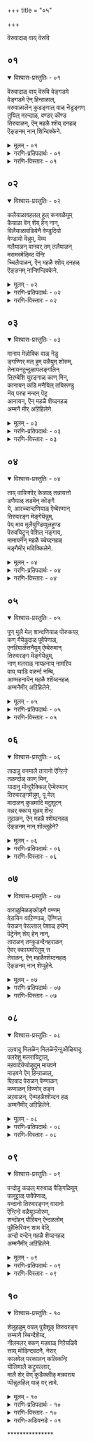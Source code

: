 +++
title = "०५"

+++

वॆरुवादाळ् वाय् वॆरुवि

## ०१

<details open><summary>विश्वास-प्रस्तुतिः - ०१</summary>

वॆरुवादाळ् वाय् वॆरुवि वेङ्गडमे  
वेङ्गडमे ऎन् हिन्ऱाळाल्,  
मरुवाळालॆन् कुडङ्गाल् वाळ् नॆडुङ्गण्  
तुयिल् मऱन्दाळ्, वण्डर् कॊण्ड  
तिरुवाळन्, ऎन् महळै श्शॆय् दनहळ्  
ऎङ्ङनम् नान् शिन्दिक्केने.
</details>

<details><summary>मूलम् - ०१</summary>

वॆरुवादाळ् वाय् वॆरुवि वेङ्गडमे  
वेङ्गडमे ऎन् हिन्ऱाळाल्,  
मरुवाळालॆन् कुडङ्गाल् वाळ् नॆडुङ्गण्  
तुयिल् मऱन्दाळ्, वण्डर् कॊण्ड  
तिरुवाळन्, ऎन् महळै श्शॆय् दनहळ्  
ऎङ्ङनम् नान् शिन्दिक्केने.
</details>

<details><summary>गरणि-प्रतिपदार्थः - ०१</summary>

वॆरुवादाळ् = यावुदक्कू अञ्जिकॆ इल्लदवळु, वाय् वॆरुवि = बायि बॆदरि, वेङ्गडमे, वेङ्गडमे = वेङ्कटा, वेङ्कटा, ऎन् हिन्ऱाळ् आल् = ऎन्नुत्तिरुवळल्ला, अय्यो, ऎन् कुडङ्गाल् = नन्नमडिलन्नु, मरुवाळ् = आश्रयिसुवुदिल्ल, वाळ् = खड्गदन्तॆ, नॆडु कण् = उद्दनाद \(माटवाद\) कण्णुगळुळ्ळवळु, तुयिल् = निद्दॆयन्नु, मऱन्दाळ् = मरॆतळु, वण्डु = दुम्बिगळु, आर् = तुम्बिरुव, \(हागिरुव\) कॊण्डल् = मुगिलिनन्तॆयू, उरु आळन् = रूपवुळ्ळवनू, वानवर् तम् = नित्यसूरिगळ, उयिर् आळन् = प्राणस्वरूपनू \(प्राणगळिगॆ ऒडॆयनू\), \(प्राणगळ निर्वाहकनू\), ऒलि, तिरै, नीर् = भोर्गरॆयुव अलॆगळुळ्ळ नीरिन, पावम् = कडलु, कॊण्ड = पडॆद, तिरु आळन् = लक्ष्मीदेविय ऒडॆयनू, ऎन् = कॆलसगळन्नु \(कार्यगळन्नु\), नान् = नानु, ऎङ्ङनम् = याव रीति, शिन्दिक्केने = चिन्तिसबल्लॆ? \(चिन्तिसलु साध्यवे?\)
</details>

<details><summary>गरणि-विस्तारः - ०१</summary>

यावुदक्कू अञ्जिकॆ इल्लदवळागि बायि बॆदरि ’वॆङ्कटा, वॆङ्कटा’ ऎन्नुत्तिरुवळल्ला, अय्यो\! अवळु नन्न मडिलन्नु आश्रयिसुवुदिल्ल. कत्तियन्तॆ उद्दनाद \(माटवाद\) कण्णुगळुळ्ळवळु निद्दॆयन्नु मरॆतळु. दुम्बिगळ गुम्पिनन्तॆयू कार्मुगिलिनन्तॆयू रूपवुळ्ळवनू, नित्यसूरिगळ प्राणगळ निर्वाहकनू, भोर्गरॆयुव अलॆगळ कडलल्लि हुट्टिद लक्ष्मीदेविगॆ ऒडॆयनू नन्न मगळ विषयदल्लि माडिद कार्यगळन्नु नानु ऎष्टॆन्दु चिन्तिसलि? 

’भीरु’ \(अञ्जुव\) स्वभाव स्त्रीगॆ सहजवादद्दु. मानमर्यादॆगळ कट्टुपाडिनल्लिये अवळ जीवन. कट्टुपाडन्नु मीरि अवळु एनन्नू माडलु बयसुवुदिल्ल. हागॆ माडुवुदू इल्ल. तायिय मडिलल्ले अवळु बॆळॆयुवुदु. इदु सामान्य. तायिय आश्रयक्किन्तलू हितवादद्दु अवळिगॆ मत्तॊन्दिल्ल. तायिय आसरॆयल्लि अवळु चिन्तॆव्यथॆगळिल्लदॆ सुखवागि जीविसुवळु, निद्रिसुवळु. ऒन्दु वयस्सु बरुववरॆगॆ स्त्रीय नडतॆ हीगिरुत्तदॆ. ई ऎल्लॆयन्नु मीरिनडॆयुवुदु कण्डुबन्दरॆ, अवळ मनस्सु प्रबलवाद आकर्षणॆगॆ ऒळपट्टिदॆ ऎन्नबेकु. 

पाशुरदल्लि ’तायि’ तन्न मगळ विषयदल्लि, अवळ विचित्रवर्तनॆयन्नु कुरितु मरुगुत्ताळॆ- “नन्न मगळिगॆ नानागलि नन्न आश्रयवागलि बेडवागिदॆयल्ल. अवळ माटवाद कण्णुगळु निद्दॆयन्नु मरॆतु सॊरगिवॆयल्ल. ऎन्दिगू गट्टियागि जनरल्लि मातनाडदवळु ईग यार अञ्जिकॆयू, परिवॆयू इल्लदन्तॆ ’वॆङ्कटा, वॆङ्कटा’ ऎन्दु कूगि करॆयुत्तिद्दाळल्ल. ई अवळ हम्बलदिन्द अवळु भगवन्तनल्लि अनुरक्तळागिद्दाळो? इन्थ हॆण्णिगॆ सिक्कुववने आ स्वामि\! अवनो दुम्बिगळ राशियन्तॆ, दिव्यवाद कार्मुगिलिनन्तॆ, देहकान्तियुळ्ळवनु. देवतॆगळॆल्लर ऒडॆयनु. अमरर निर्वाहकनु. मेलागि, अवनु लक्ष्मीनाथनु. इन्थ महामहिमनु सामान्यळाद नन्न मगळन्नु हेगॆ आकर्षिसिद्दानो काणॆ. अवन आकर्षणॆय विधगळन्नु कुरितु नानु हेगॆ चिन्तिसलि? ननगॆ तिळियुवुदादरू हेगॆ? अवळ कूगॆल्लवू ’वॆङ्कटा वॆङ्कटा’ ऎन्तले अवन आकर्षणॆ अदॆष्टु गाढवाद्दागिरबेकु\! 

भक्तिभावदल्लि मुळुगि तेलुव चेतनन स्वभाववे हीगॆ. सामान्यरिगॆ अवनॊब्ब हुच्चने\! नडॆ, नुडि, रीति, नीतिगळॆल्लवू भिन्न. भगवन्तन साक्षात्कारवादागले अवनिगॆ नॆम्मदि, आनन्द, सुख, शान्ति.
</details>

## ०२

<details open><summary>विश्वास-प्रस्तुतिः - ०२</summary>

कलैयाळावहलल् हुल् कनवळैयुम्  
कैयाळा वॆन् शॆय् हेन् नान्,  
विलैयाळावडियेनै वेण्डुदियो  
वेण्डायो वॆन्नुम्, मॆय्य  
मलैयाळन् वानवर् तम् तलैयाळन्  
मरामरमेऴिय्द वॆन्ऱि  
च्चिलैयाळन्, ऎन् महळै श्शॆय् दनहळ्  
ऎङ्ङनम् नान्शिन्दिक्केने.
</details>

<details><summary>मूलम् - ०२</summary>

कलैयाळावहलल् हुल् कनवळैयुम्  
कैयाळा वॆन् शॆय् हेन् नान्,  
विलैयाळावडियेनै वेण्डुदियो  
वेण्डायो वॆन्नुम्, मॆय्य  
मलैयाळन् वानवर् तम् तलैयाळन्  
मरामरमेऴिय्द वॆन्ऱि  
च्चिलैयाळन्, ऎन् महळै श्शॆय् दनहळ्  
ऎङ्ङनम् नान्शिन्दिक्केने.
</details>

<details><summary>गरणि-प्रतिपदार्थः - ०२</summary>

कलै आळा = वस्त्रवन्नु धरिसलागुवुदिल्ल \(वस्त्र निल्लुवुदिल्ल\) अहल् अल् हुल् = \(अवळ\) विशालवाद नितम्बगळु, कनम् वळैयुम् = चिन्नद कडगवू, कै आळा = कैयल्लि निल्लुवुदिल्ल, ऎन् शॆय् हेन् नान् = नानु एनु माडलि, विलै आळ् आ = कूलियाळिन हागॆ \(बॆलॆवॆण्णिन हागॆ\), अडियेनै = दासियाद नन्नन्नु, वेण्डुदियो = बेकॆन्नुवॆयो, वेण्डायो = बेडवॆन्नुवॆयो, ऎन्नुम् = ऎन्नुत्ताळॆ, मॆय्य मलैयाळन् = तिरुमैय्य मलॆयल्लिरुववनू, वानवर् तम् = अमरर, तलै आळन् = ऒडॆयनू मरामरम् एऴ् = एळु ताळॆमरगळन्नु, ऎय्द = तूतुमाडुवुदरल्लि, वॆन्ऱ = जयगळिसिद, शिलै आळन् = बिल्लुगारनू, ऎन् महळै = नन्न मगळन्नु कुरित, शॆय्दनहळ् = माळ्कॆगळु \(कार्यगळु\), नान् = नानु, ऎङ्ङनम् = हेगॆ, शिन्दिक्केने = चिन्तिसबल्लॆ? 
</details>

<details><summary>गरणि-विस्तारः - ०२</summary>

अवळ विशालवाद नितम्बगळु वस्त्रवन्नु \(धरिसलु\) सहिसुवुदिल्ल. कैगळल्लि चिन्नद कडगवू निल्लुवुदिल्ल. नानेनु माडलि? दासियाद नन्नन्नु कूलियाळिन हागॆ \(बॆलॆवॆण्ण हागॆ\) बेकॆन्नुवॆयो बेडवॆन्नुवॆयो? ऎन्नुत्ताळॆ. तिरुमॆय्य मलॆयल्लि नॆलसिरुववनू, अमरर ऒडॆयनू, एळु ताळॆय मरगळन्नु तूतुमाडुवुदरल्लि जयगळिसिद बिल्लुगारनू नन्न मगळन्नु कुरित माळ्कॆगळन्नु नानु हेगॆ एनॆन्दु चिन्तिसबल्लॆ? 

मगळ अवस्थॆयन्नु तायि गमनिसुत्ताळॆ. अवळिगॆ तुम्ब व्यथॆयागुत्तदॆ. पाप ’अवळेनु माडियाळु\! मगळ मैमेलॆ सीरॆये निल्लुवुदिल्ल. विरहतापदिन्द अवळुसीरॆयन्नु धरिसलु इष्टपडुवुदिल्लवो, अदॊन्दु रोगलक्षणवॆम्बन्तॆ चर्मक्कू बट्टॆगू हॊन्दिकॆयागदॆ, सीरॆयन्नु तॊरॆदु तानु बॆत्तलॆ इरबेकॆन्नुत्ताळो अथव विरहव्यथॆयिन्द अष्टु कृशळागि होगि, सीरॆ जारि बिद्दु होगुवुदो, हेगो? अलङ्कारप्रायवागियू, सौमङ्गल्यद कुरुहागियू इरुव कैय चिन्नद कडगगळन्तू ईग अवळ कैयल्लि निल्लुवुदे इल्ल. ऎन्दरॆ, अवळ कैगळु अष्टु बडवागिवॆ. हागॆये, अवळ मैया बडवागिरबेडवे? 

मगळु आगाग्गॆ आडुव मातुगळादरू हेळुवुदेनु? “स्वामी, निन्न पादसेवकळाद नन्नन्नु निन्न प्रियतमळन्नागि स्वीकरिसबेकॆन्दु नानु बेडुत्तिद्देनॆ. इदु निनगॆ ऒप्पिगॆयागदिद्दरॆ, नन्नन्नु निन्न जीतदाळन्नागि आदरू स्वीकरिसु. बॆलॆवॆण्णिन हागॆ आदरू स्वीकरिसु. अदू बेडवॆन्नुवॆया? ई मातुगळु भगवन्तनल्लि मगळ प्रेमवॆष्टु गाढवादद्दॆन्दु तोरिसुत्तवॆ. याव रीतियिन्दलादरू भगवन्तनु अवळन्नु स्वीकरिसिदरॆ, अवळिगॆ अवन दास्यक्कॆ अवकाशवुण्टागुवुदु. अदन्नू बेडवॆन्दरॆ हेगॆ? 

तायि हम्बलिसुत्ताळॆ, नन्न मगळु ऎष्टु कृशळागि बिट्टिद्दाळॆ. अवळ मनस्सिनल्लि ऎष्टु व्यथॆयिदॆयो? नानेनु माडलि? सत्यस्वरूपनाद बॆट्टदल्लि नॆलसिरुववनू \(तिरुमलेशनू\), अवरर ऒडॆयनू, साटियिल्लद बिल्लुगारनू आद भगवन्तनु अवळिगॆ एनु माट माडिबिट्टनो? अवुगळन्नु कुरितु नानु हेगॆ, एनॆन्दु, चिन्तिसि तिळियलि?
</details>

## ०३

<details open><summary>विश्वास-प्रस्तुतिः - ०३</summary>

मानाय मॆन्नोक्कि वाळ् नॆडु  
ङ्गण्णिर् मल् हुम् वळैयुम् शोरुम्,  
तेनायनऱुन्दुऴायलङ्गलिन्  
तिऱम्बेशि युऱङ्गाळ् काण् मिन्,  
कानायन् कडि मनैयिल् तयिरूण्डु  
नॆय् परुह नन्दन् पॆट्र  
आनायन्, ऎन् महळै शॆय्दनहळ्  
अम्मनै मीर् अऱिहिलेने.
</details>

<details><summary>मूलम् - ०३</summary>

मानाय मॆन्नोक्कि वाळ् नॆडु  
ङ्गण्णिर् मल् हुम् वळैयुम् शोरुम्,  
तेनायनऱुन्दुऴायलङ्गलिन्  
तिऱम्बेशि युऱङ्गाळ् काण् मिन्,  
कानायन् कडि मनैयिल् तयिरूण्डु  
नॆय् परुह नन्दन् पॆट्र  
आनायन्, ऎन् महळै शॆय्दनहळ्  
अम्मनै मीर् अऱिहिलेने.
</details>

<details><summary>गरणि-प्रतिपदार्थः - ०३</summary>

मान् आय = जिङ्कॆयन्थ, मॆल् नोक्कि = मनोहरवाद नोटवुळ्ळवळु, वाळ् = कत्तियन्तॆ, नॆडु = दीर्घवाद, कण् = \(अवळ\) कण्णुगळु, नीर् मल् हुम् = नीरन्नु सुरिसुवुवु, वळैयुम् = कैबळॆगळू, शोरुम् = जारिबीळुवुवु, तेन् आय = जेनुतुम्बिद, नऱु = परिमळदिन्द कूडिद, तुऴाय् = तुलसिय, अलङ्गलिन् = मालिकॆगळ, तिऱम् = विषयवागि, पेशि = मातनाडुत्ता, उऱङ्गाळ् = निद्रिसलारळु, काण् मिन् = काणिरि, कान् आयन् = काडिनल्लि अलॆयुव गोवळनू, कडिमनैयिल् = कठिणवाद मनॆगळल्लि, तयिर् उण्डु = मॊसरन्नु तिन्दु, नॆय् परुह = तुप्पवन्नु कुडियुवुदक्कागि, नन्दन् पॆट्र = नन्दगोपनुहडॆद, आन् आयन् = गण्डुमगनू, ऎन् महळै = नन्न मगळन्नु कुरितु, शॆय्दनहळ् = माळ्कॆगळु \(कार्यगळु\), अम्मनैमीर् = तायन्दिरे, अऱिहिलेने = अरितुकॊळ्ळलारॆनल्ल. 
</details>

<details><summary>गरणि-विस्तारः - ०३</summary>

तायन्दिरे, नन्न मगळु जिङ्कॆयन्थ मनोहरवाद नोटवुळ्ळवळु. कत्तिय हागॆ विशालवाद \(हॊळॆयुव\) अवळ कण्णुगळु नीरन्नु सुरिसुत्तिवॆ. कैबळॆगळु कैयिन्द कळचिबीळुत्तिवॆ. जेनु तुम्बिद परिमळद तुलसिय मालिकॆगळन्नु कुरितु मातनाडुत्त अवळु निद्रिसुवुदिल्ल नोडिदिरा\! काडिनल्लि अलॆदाडुव गोवळनू, कठिणवाद मनॆगळल्लि मॊसरन्नु तिन्दु, तुप्पवन्नु कुडियुवुदक्कागि नन्दगोपनु पडॆद गण्डु मगनू नन्न मगळन्नु कुरितु माडिद कॆलसगळु अरितुकॊळ्ळलारॆनल्ल\! 

तन्न मगळ विरहव्यथॆयन्नु कण्डु मरुगुव तायियु इतर तायन्दिर सङ्गड हलुबि हेळिकॊळ्ळुत्ताळॆ. तायन्दिरे, नन्नमगळु अनुपमलावण्यवति. जिङ्कॆय कण्णुगळन्तॆ अवळ कण्णुगळू विशालवागि, आकर्षकवागि, चपलतॆयिन्दलू अञ्जिकॆयिन्दलू कूडि हॊळॆयुत्तिरबेकल्लवे\! आ कण्णुगळल्लि नीरु तुम्बि, धारॆधारॆयागि सुरियुत्तिवॆ. कत्तिय अलुगिनन्तॆ चुरुकागि हॊळॆहॊळॆयबेकाद आ कण्णुगळु तम्म कान्तियन्नु कळॆदुकॊण्डिवॆयल्ल. देहवु बडवागिवॆ. मुङ्गै बळॆगळु कळचि बीळुत्तिवॆ. अवळ मनस्सॆल्ला परिमळदिन्द तुम्बिद तुलसिय हारगळल्लिलीनवागिवॆ. अवुगळन्नु कुरितु बगॆबगॆयागि वर्णिसुत्ता कालकळॆयुत्ताळॆ. अवळु निद्रॆयन्ने मरॆतु बिट्टिद्दाळॆ. कण्डिरा, नन्न मगळ मनोव्यथॆ ऎष्टु गाढवागिदॆ\! नन्दगोपन कुमारनागि, गोकुलद मनॆगळल्लि भद्रवागिअडगिसिट्टिद्द मॊसरन्नॆल्ला यावसमयदल्लो उण्डु, तुप्पवन्नु कुडिदु, एनू अरियदवन्तॆ काडिनल्लि दनकरुगळ हिन्दॆ अलॆदाडुव मायावियाद श्रीकृष्णनु अवळिगॆ याव माट माडिदनो नानु अरितुकॊळ्ळलारॆनल्ल\! अवळ ई स्थितियन्नु कण्डु मरुगुवन्तागिदॆयल्ल\!
</details>

## ०४

<details open><summary>विश्वास-प्रस्तुतिः - ०४</summary>

ताय् वायिऱ्शॊऱ् केळाळ् तन्नायत्तो  
डणैयाळ् तडमॆन् कॊङ्गै  
ये, आरच्चान्दणियाळ् ऎम्बॆरुमान्  
तिरुवरङ्ग मॆङ्गेयॆन्नुम्,  
पेय् माय मुलैयुण्डिव्वुलहुण्ड  
पॆरुवयिट्रुन् पेशिल् नङ्गाय्,  
मामायनॆन् महळै च्चॆय्दनहळ्  
मङ्गैमीर् मदिक्किलेने.
</details>

<details><summary>मूलम् - ०४</summary>

ताय् वायिऱ्शॊऱ् केळाळ् तन्नायत्तो  
डणैयाळ् तडमॆन् कॊङ्गै  
ये, आरच्चान्दणियाळ् ऎम्बॆरुमान्  
तिरुवरङ्ग मॆङ्गेयॆन्नुम्,  
पेय् माय मुलैयुण्डिव्वुलहुण्ड  
पॆरुवयिट्रुन् पेशिल् नङ्गाय्,  
मामायनॆन् महळै च्चॆय्दनहळ्  
मङ्गैमीर् मदिक्किलेने.
</details>

<details><summary>गरणि-प्रतिपदार्थः - ०४</summary>

ताय् वायिल् शॊल् = तायिय बायि मातन्नु, \(तायिय हितवचनवन्नु\), केळाळ् = केळुवुदिल्ल \(अवळु\), तन् आयत्तोडु = तन्न गॆळतियरॊडनॆ, अणैयाळ् = कूडिकॊळ्ळुवुदिल्ल, तड = दॊड्ड, मॆल् = मृदुवाद, कॊङ्गैये = मॊलॆगळिगॆ, आर = तुम्ब, शान्दु अणियाळ् = गन्धवन्नु, पूसुवुदिल्ल, ऎम्बॆरुमान् = नन्न स्वामिय, तिरु अरङ्गुम् = पवित्रवाद देवालयवु, ऎङ्गे = ऎल्लि, ऎन्नुम् = ऎन्नुत्ताळॆ, पेय् माय = मायावियाद राक्षसिय, मुलैउण्डु = मॊलॆयन्नुण्डु, इ उलहु उण्ड = ई ब्रह्माण्डवन्ने उण्डन्थ, पॆरु वयिट्रन् = दॊड्ड हॊट्टॆयवन, पेशिल् = विषयदल्लि, नङ्गाय् = साध्वियरे, मा मायन् = महामायनाद अवनु, ऎन् महळै = नन्न मगळन्नु कुरित, शॆय्दनहळ् माळ्कॆगळु, मङ्गैमीर् = तायन्दिरे, मदिक्किलेने = अरितुकॊळ्ळलारॆनल्ल\! 
</details>

<details><summary>गरणि-विस्तारः - ०४</summary>

\(अवळु\) तायिय हितवचनवन्नु केळुवुदिल्ल. तन्न गॆळतियरॊन्दिगॆ कूडिकॊळ्ळुवुदिल्ल. तन्न दॊड्ड मॆत्तनॆय मॊलॆगळिगॆ तुम्ब सुगन्धवन्नु लेपिसिकॊळ्ळुवुदिल्ल. नन्न स्वामिय पवित्र वासस्थळवॆल्लि ऎन्नुत्ताळॆ. मायामियाद राक्षसिय मॊऎल्यन्नुण्डु, ई ब्रह्माण्डवन्ने उण्ड दॊड्ड हॊट्टॆयवन विषयदल्लि, साध्वियरे, तायन्दिरे, महामायावियाद अवनु नन्न मगळन्नु कुरित माळ्कॆगळन्नु नानु अरियलारॆनल्ल\! 

साध्वियरू अनुभवस्थरू आद तायन्दिरल्लि तन्न मगळ विचित्र वर्तनॆयन्नु कुरितु तायि हेळिकॊळ्ळुत्ताळॆ. 

ननगॆ गॊत्तिरुव, नन्न अनुभवदल्लिरुव मातुगळन्नाडिदरॆ, हितवचनवन्नु हेळिदरॆ, नन्न मगळु अदन्नु लॆक्किसबेडवे? नानवळ तायियॆम्ब भावनॆयादरू बेडवे? अवळ सङ्कटवन्नरितु अदन्नु तीरिसुवन्थ मातन्नाडिदरॆ केळबेडवे? नन्नन्नु कडॆगणिसिदरू चिन्तॆयिल्ल. अवळ आप्तसखियरॊन्दिगादरू कलॆतुकॊळ्ळबेडवे? यारॊडनॆयू सेरदॆ, ऒण्टियागि हीगिद्दुकॊण्डु अवळु सङ्कटपडुत्तिरबेके? तन्न तापवन्नु कळॆदुकॊळ्ळुवुदक्कागि, तन्न अवयवगळ कोमलतॆयन्नु उळिसिकॊळ्ळुवुदक्कागि, तन्न मनस्सिगॆ तम्पन्नु तन्दुकॊळ्ळुवुदक्कागि, नाल्वर नडुवॆ साध्वियन्तॆ हितवाद वातावरणवन्नु कल्पिसुवुदक्कागि अवळु तन्न स्तनगळिगॆ ऒळ्ळॆय चन्दनवन्नु पूसिकॊळ्ळबेडावे? अवळ गमनवॆल्ल ऒन्दे ऒन्दु विषयदल्लिये ऎन्दरॆ, ’तन्न स्वामियु’ वासिसुव पवित्रक्षेत्रवन्नु कण्डुकॊळ्ळुवुदरल्लिये, मग्नवागिदॆ. तायन्दिरे, नानेनु माडलि? अवनादरो मायामियाद राक्षसिय विषद मॊलॆयन्नुण्डवनु. ब्रह्माण्डवन्ने उण्डु तन्न दॊड्ड हॊट्टॆयल्लि अडगिसिट्टुकॊण्डवनु. आ महामायावि नन्न मगळिगॆ ऎन्थ माटमाडिद्दानो, नानु अरितुकॊळ्ळलारॆनल्ल\! 

’तायिय बायिमातु’ – ऎन्दरॆ, युवतिगॆ, आत्मीयळिगॆ, प्रेमिगॆ, प्रापञ्चिक रीतियल्लि हेळबहुदाद हितवचन.

आप्तसखियरु कलॆतु परस्पर तम्मतम्म रहस्यगळन्नु विनिमयमाडिकॊळ्ळुवरु. सङ्कटगळन्नु बगॆहरिसिकॊळ्ळुवरु. सलहॆ पड्युवरु. ऒत्तासॆकॊडुवरु. हर्षदिन्द बाळलु अनुकूलमाडिकॊळ्ळुवरु. इवरू प्रापञ्चिकरे, आदरू, तन्दॆ, तायि बन्धुबळगक्किन्तलू इवरु हॆच्चु आप्तरु.

’विरहि’गळु ऒण्टियागिरबयसुवरु. अवरिगॆ यार मातू हितवॆनिसदु. तम्म देहद विषयदल्लू अलङ्कारद विषयदल्लू गमनिसरु. तम्म प्रियतमनॊन्दिगॆ बॆरॆतु इरबेकॆम्बुदॊन्दे अवर योचनॆ. अदरल्लिये अवरु तपिसुत्तिरुवुदु. 

तायि यशोदॆयन्तॆ मायावियागि वेषवन्नु मरॆसिकॊण्डु बन्द राक्षसियाद पूतनिय विषद मॊलॆयन्नुण्डुदर परिणामवागि अवळ प्राणगळन्ने हीरिद्दु श्रीकृष्णावतारियाद भगवन्तन मायावितन. अदु अवन दुष्टनिग्रहकार्य. 

प्रळयकालदल्लि इडिय ब्रह्माण्डवन्नुण्डु, अदन्नु बीजरूपदल्लि तन्न ’दॊड्ड हॊट्टॆयल्लि’ अडगिसिट्टुकॊण्डद्दु भगवन्तन मायावितन. अवन जगद्रक्षण कार्य अदु. 

भक्तरन्नु अनुग्रहिसुव कारणदिन्द भगवन्तनु अवरिगॆ तन्नन्नु कुरित हुच्चन्ने हुट्टिसुत्तानॆ. अदे अवन अद्भुत ’माट’, अवन महामायवितन.
</details>

## ०५

<details open><summary>विश्वास-प्रस्तुतिः - ०५</summary>

पूण् मुलै मेल् शान्दणियाळ् पॊरुकयऱ्  
कण् मैयॆऴुदाळ् पूवैपेणाळ्,  
एनऱियाळॆत्तनैयुम् ऎम्बॆरुमान्  
तिरुवरङ्ग मॆङ्गेयॆन्नुम्,  
नाण् मलराळ् नायहनाय् नामऱिय  
वाय् प्पाडि वळर्न्द नम्बि,  
आण्महनायॆन् महळै श्शॆय्दनहळ्  
अम्मनैमीर् अऱिहिलेने.
</details>

<details><summary>मूलम् - ०५</summary>

पूण् मुलै मेल् शान्दणियाळ् पॊरुकयऱ्  
कण् मैयॆऴुदाळ् पूवैपेणाळ्,  
एनऱियाळॆत्तनैयुम् ऎम्बॆरुमान्  
तिरुवरङ्ग मॆङ्गेयॆन्नुम्,  
नाण् मलराळ् नायहनाय् नामऱिय  
वाय् प्पाडि वळर्न्द नम्बि,  
आण्महनायॆन् महळै श्शॆय्दनहळ्  
अम्मनैमीर् अऱिहिलेने.
</details>

<details><summary>गरणि-प्रतिपदार्थः - ०५</summary>

पूण् = \(आभरणगळिन्द\) अलङ्कृतवाद, मुलै मेल् = मॊलॆय मेलॆ, शान्दु अणियाळ् = चन्दनवन्नु लेपिसुवुदिल्ल, पॊरु = स्पर्धिसुव, कयल् = कयल् मीनुगळन्नु होलुव, कण्= कण्णुगळिगॆ, मै = काडिगॆयन्नु, ऎळुदाळ् = तिद्दुवुदिल्ल, \(तिद्दळू\), पूवै = हूवन्नु, पेणाळ् = धरिसळु \(मुडियळू\), ऎत्तनैयुम् = यावुदन्नू \(ऎष्टन्नू\), एण् = मनदल्लि, अऱियाळ् = योचिसि तिळियलारळु, ऎम्बॆरुमान् = नम्म स्वामिय, तिरु अरङ्गम् = पवित्रस्थळवु, ऎङ्गे ऎन्नुम् = ऎल्लि ऎन्नुत्ताळॆ, नाळ् = आगले अरळिद, मलराळ् = हूविनवळाद \(हूविनल्लि जनिसिदवळ – श्रीदेविय\), नायहन् आय् = नायकनागियू, नाम् अऱिय = ऎल्लरिगू तिळियुव हागॆ, आय् प्पाडि = नन्दगोकुलदल्लि, वळर्न्द = बॆळॆद, नम्बि = परिपूर्णनु, आण् महन् आय् = गण्डु मगनागि, ऎन् महळै = नन्न मगळन्नु कुरित, शॆय्दन हळ् = कार्यगळु, अम्मनैमीर् = तायन्दिरे, अऱिहिलेने = अरियलारॆनल्ल\! 
</details>

<details><summary>गरणि-विस्तारः - ०५</summary>

अवळु आभरणगळिन्द अलङ्कृतवाद मॊलॆगळ मेलॆ चन्दनवन्नु लेपिसळु. परस्पर स्पर्दिसुव कयल् मीनुगळन्नु होलुव अवळ कण्णुगळिगॆ काडिगॆयन्नु तिद्दळु. हूवन्नु मुडियळु. यावुदन्नू मनदल्लि योचिसलु अरियळु. नम्म स्वमिय पवित्रवास स्थळवॆल्लि ऎन्नुत्ताळॆ. आगले अरळिरुव हूविनल्लि जनिसिदवळ नायकनागियू सह नावॆल्लरू अरियुवन्तॆ नन्दगोकुलदल्लि बॆळॆद परिपूर्णनु गण्डुमगनागि नन्न मगळन्नु कुरितु माडिद कार्यगळु, तायन्दिरे, अरियलारॆनल्ल\! 

तन्न मगळ विचित्र वर्तनॆयन्नु कुरितु तायि इतर तायन्दिरल्लि हेळिकॊळ्ळुत्ताळॆ. 

तायन्दिरे, याव रीतियल्लू अवळु स्त्रीसामान्यळन्तॆ नडॆदुकॊळ्ळुत्तिल्ल. याव रीतियल्लू तन्नन्नु तानु अलङ्करिसिकॊळ्ळुवुदिल्ल. आभरणगळिन्द अलङ्कृतवाद तन्न मॊलॆगळिगॆ चन्दनवन्नु पूसुवुदिल्ल. दॊड्ड मीनुगळन्तॆ चपलतॆयिन्द कूडिद अवळ सुन्दरवाद कण्णुगळिगॆ काडिगॆ तिद्दुवुदिल्ल. तलॆगॆ हूमुडियुवुदिल्ल. ’नन्न स्वामि इरुव पवित्रस्थळवावुदु? ऎन्दु केळुत्ताळॆ. आ स्वामियादरो आगले अरळिद कमलद हूविनल्लि जनिसिद श्रीदेविगॆ गण्डनादवनु. सकलैश्वर्य सम्पन्ननु. आदरू सह, लोकद जन अरियुवन्तॆ नन्दगोकुलदल्लि गण्डुमगनागि बॆळॆद आ परिपूर्णनु नन्न मगळन्नु कुरितु याव मॊडिमाडिदनो\! अदन्नु नानु अरियलारॆनल्ल\! 

विरहिगॆ अलङ्कारगळु बेड. तन्नन्नु शृङ्गरिसिकॊळ्ळुव इच्छॆ स्वल्पवू इल्ल. तन्न योचनॆयॆल्ल तन्न नल्लनन्नु सेरुवुदरल्ले. अवनन्नु कूडिकॊळ्ळुवुदु हेगॆ ऎम्बुदे हवणिकॆ. भगवन्तनन्नु कूडुव महदाशॆयिन्द तपिसुव विरहिगन्तू, प्रापञ्चिकवाद याव सुखवू बेड, याव भोगवू बेड. 

भगवन्तनादरो सकलगुण परिपूर्णनु. सकलैश्वर्यवन्नू नीडुव श्रीदेविय पति. आदरॆ, लोकविडम्बनॆगागि, लौकिकरन्नु तन्न कडॆगॆ आकर्षिसुवुदक्कागि, अवरन्नु अनुग्रहिसुवुदक्कागि, नन्दगोकुलदल्लि गण्डु मगनागि बॆळॆद अद्भुतकारियल्लवे अवनु\! अवन मायावितनक्कॆ ऒळपडबेकॆम्बुदे आन्तरिक भक्तन आशॆ. अदक्कागिये भक्तन कॊरगु.
</details>

## ०६

<details open><summary>विश्वास-प्रस्तुतिः - ०६</summary>

तादाडु वनमालै तारानो ऎन्ऱिन्ऱे  
तळर्न्दाळ् काण् मिन्,  
यादानु मॊन्ऱुरैक्किल् ऎम्बॆरुमान्  
तिरुवरङ्गमॆन्नुम्, पू मेल्  
मादाळन् कुडमादि मदुशूदन्  
मन्नर् क्काय् मुन्नम् शॆन्ऱ  
तूदाळन्, ऎन् महळै श्शॆय्दनहळ्  
ऎङ्ङनम् नान् शॊल्लुहेने?
</details>

<details><summary>मूलम् - ०६</summary>

तादाडु वनमालै तारानो ऎन्ऱिन्ऱे  
तळर्न्दाळ् काण् मिन्,  
यादानु मॊन्ऱुरैक्किल् ऎम्बॆरुमान्  
तिरुवरङ्गमॆन्नुम्, पू मेल्  
मादाळन् कुडमादि मदुशूदन्  
मन्नर् क्काय् मुन्नम् शॆन्ऱ  
तूदाळन्, ऎन् महळै श्शॆय्दनहळ्  
ऎङ्ङनम् नान् शॊल्लुहेने?
</details>

<details><summary>गरणि-प्रतिपदार्थः - ०६</summary>

तादु आडु = परागगळु तुम्बिरुव, वनमालै = वनमालॆयन्नु, तारानो = तरुवुदिल्लवो, ऎन्ऱु ऎन्ऱु = ऎन्दु हलवारु सल हेळिकॊळ्ळुत्ता, तळर्न्दाळ् = सोतु होदळु, काण् मिन् = काणिरि, यादानुम् = एनादरू, ऒन्ऱु= ऒन्दन्नु, उरैक्किल् = हेळिदरॆ, ऎम्बॆरुमान् = नन्न स्वामिय, तिरु अरङ्गम् = पवित्रवास स्थळ, ऎन्नुम् = ऎन्नुत्ताळॆ, पू मेल् मादु = हूविन मेलण तायिय, आळन् = ऒडॆयनू, कुडम् आदि = कॊडद कुणितवन्नाडुववनू, मदुशूदन् = मधुसूदननू, मनर् क्कू \+ राजरिगॆ, आय् = ऒदगलु, मुन्नम् = हिन्दॆ ऒन्दु सल, शॆन्ऱ = नडॆद, तूदु आळन् = दौत्यवन्नु नडॆसिदवनू \(राजदूतनू\), ऎन्महळै = नन्न मगळन्नु कुरितु, शॆय्दनहळ् = माटगळन्नु ऎङ्ङनम् = एनॆन्दु, नान् = नानु, शॊल्लुहेने = हेळबल्लॆनु? 
</details>

<details><summary>गरणि-विस्तारः - ०६</summary>

परागगळु तुम्बिरुव वनमालॆयन्नु \(ननगॆ\) तरलारनो ऎन्दु हलवारु सल हेळिकॊळ्ळुत्ता सोतुहोदळु काणिरि. एनादरॊन्दन्नु हेळिदरॆ नन्न स्वामिय पवित्रवाद स्थळ ऎन्नुत्ताळॆ. हूमेलण तायिय ऒडॆयनू, कॊडद कुणितवन्नाडुववनू, मधुसूदननू, हिन्दॆ राजरिगॆ ऒदगलु होगि राजदौत्यवन्नु नडॆसिदवनू नन्न मगळन्नु कुरितु माडिद माटगळन्नु एनॆन्दु नानु हेळबल्लॆ? 

तायि हेळुत्ताळॆ- तायन्दिरे, ’नन्न स्वामि ननगॆ वनमालॆयन्नु तारनो’ ऎन्दु नन्न मगळु मेलिन्द मेलॆ हेळिकॊळ्ळुत्ता बसवळिदिद्दाळॆ. अवळु एनादरॊन्दु मातन्नाडलु ऎत्तिकॊण्डरॆ साकु ’नन्न स्वामिय पवित्रवाद स्थळवॆल्लि? ऎन्नुत्ताळॆ. अवळिगिरुव महदाशॆयन्नु कण्डिरा? भगवन्तनु धरिसिरुव परिमळ तुम्बिद वनमालॆयन्नु स्वामिये तन्दु तन्नकॊरळिगॆ हाकुवनॆन्दू, तन्नन्नु वरिसि कैहिडियुवनॆन्दू महदाशॆ. अल्लदॆ, स्वामिये अवळन्नु अवनु वासिसुव दिव्यस्थलक्कॆ करॆदॊय्युवनॆन्दू महदाशॆ. अवळ ’प्रियतम’नॆनिसुव स्वामिय चिन्तनॆयल्लिये अवळु बसवळिदु होगिद्दाळॆ. अवनेनु सामान्यने? साक्षात् लक्ष्मीनाथने अवनु. श्रीकृष्णनागि अवतरिसि, कॊडद कुणितवाडिद चतुरनु. मधुवॆम्ब राक्षसनन्नु कॊन्द समर्थनु. पाण्डवर पक्षपातियागि, अवरिगॆ न्यायवन्नु दॊरकिसिकॊडुवुदक्कागि, अवर दायादिगळाद कौरवरल्लि राजदौत्यवन्नु नडॆसिदवनु. अवनु नन्न मगळिगॆ माडिद माटवन्नु कुरितु एनॆन्दु हेगॆन्दु हेळलि? 

’भगवन्तन हुच्चु’ हिडिदवरु प्रापञ्चिकरिगॆ निजवागियू हुच्चरे\! अवर नडॆनुडिगळे बेरॆ\!
</details>

## ०७

<details open><summary>विश्वास-प्रस्तुतिः - ०७</summary>

वाराळुमिळङ्कॊङ्गै वण्णम्  
वेऱायिन वाऱिण्णाळ्, ऎण्णिल्  
पेराळन् पेरल्लाल् पेशाळ् इप्पॆण्  
पॆट्रेनॆन् शॆय् हेन् नान्,  
ताराळन् तण्कुडन्दैनहराळन्  
ऐवर् क्कायमरिलुय् त्त  
तेराळन्, ऎन् महळैश्शॆय्दनहळ्  
ऎङ्ङनम् नान् शॆप्पुहेने.
</details>

<details><summary>मूलम् - ०७</summary>

वाराळुमिळङ्कॊङ्गै वण्णम्  
वेऱायिन वाऱिण्णाळ्, ऎण्णिल्  
पेराळन् पेरल्लाल् पेशाळ् इप्पॆण्  
पॆट्रेनॆन् शॆय् हेन् नान्,  
ताराळन् तण्कुडन्दैनहराळन्  
ऐवर् क्कायमरिलुय् त्त  
तेराळन्, ऎन् महळैश्शॆय्दनहळ्  
ऎङ्ङनम् नान् शॆप्पुहेने.
</details>

<details><summary>गरणि-प्रतिपदार्थः - ०७</summary>

वार् आळुम् = कुप्पसद बिगितक्कॆ ऒळपट्टिरुव, इळकॊङ्गै = \(तन्न\) ऎळॆय मॊलॆगळ, वण्णम् = बण्णवे, वेऱु आयिन आऱु = बेरॆ आगिरुवुदॆन्दु, ऎण्णाळ् = भाविसळु, ऎण्णिल् = योचनॆ \(चिन्तनॆ\)यल्लि, पेराळन् पेर् = सर्वेश्वरन हॆसरन्नु, अल्लाल् = अल्लदॆ, पेशाळ् = \(बेरेनन्नू\) हेळळु, इ-पॆण् = ई हॆण्णन्नु, पॆट्रेन् = हडॆदॆनल्ल, ऎन् शॆय् हेन् नान् = नानेनु माडलि, तार् आळन् = श्रेष्ठवाद हारगळन्नु धरिसिदवनू, तण् कुडन्दैनहर् आळन् = तम्पाद कुम्भकोण नगरदल्लि नॆलसिरुववनू, ऐवर् क्कु आय = पञ्चपाण्डवरिगोस्कर, अमरिल् = युद्धदल्लि, उय् त्त = नडॆसुव, तेर् आळन् = रथवन्नुळ्ळवनू, ऎन् महळै = नन्न मगळन्नु, कुरित, शॆय्दनहळ् = माळ्कॆगळन्नु, ऎङ्ङनम् = एनॆन्दु \(हेगॆन्दु\), नान् = नानु, शॆप्पुहेने = हेळलि? 
</details>

<details><summary>गरणि-विस्तारः - ०७</summary>

कुप्पसद बिगितक्कॆ ऒळपट्टिरुव \(तन्न\) ऎळॆय मॊलॆगळ बण्णवे बेरॆयागिरुवुदॆन्दु ऎणिसळु. चिन्तनॆयल्लि सर्वेश्वरन हॆसरन्नु अल्लदॆ बेरेनन्नू हेळळु. इन्थ हॆण्णन्नु पडॆदॆनल्ल\! नानेनु माडलि\! श्रेष्ठवाद हारगळन्नु धरिसिदवनू, तम्पाद कुम्भकोणनगरदल्लि नॆलसिरुववनू, पञ्चपाण्डवरिगोस्करवागि युद्धदल्लि रथवन्नु नडॆसिदवनू नन्न मगळन्नु कुरित माळ्कॆगळन्नु एनॆन्दु \(हेगॆन्दु\) नानु हेळेनु? 

इतर तायन्दिरल्लि ई तायि \(पाशुरद तायि\) तन्न पेचन्नु हेळिकॊळ्ळुत्ताळॆ. बॆळकु, बिसिलु, गाळि, मळॆ, चळि मुन्ताद प्रकृतिय परिणामक्कॆ तॆरॆदिरुव देहद भागगळिगिन्तलू, अदक्कॆ मुच्चिरुव, अदु ताकदन्तॆ बिगिसिरुव भागगळु बण्णदल्लि बेरॆयागिरुवुदू इतर भागगळिन्द हॆच्चु बिळुपागिरुवुदू स्वाभाविक. आदरॆ, नन्न ई पॆद्दु मगळिगॆ कुप्पस बिगिसिरुव भागक्कू इतर भागगळिगू भेदवे कण्डु बरुवुदिल्ल. अवळ चिन्तनॆयॆल्ल तन्न प्रियतमनाद भगवन्तनदे. अवन दिव्यनामगळन्नु मात्रवे अवळु उच्चरिसुत्तिरुवुदु. बेरेनन्नू अवळु हेळळु. इन्थ मगळन्नु पडॆदनल्ल\! नानेनु माडलि\! अवळिगॆ बुद्धिकॆट्टिदॆयो हेगो\! भगवन्तनादरो ऎन्दॆन्दिगू बाडदॆ अनर्घपरिमळदिन्द तुम्बिरुव अत्युत्तमवाद हारवन्नु धरिसिरुववनु. कुम्भकोण मॊदलाद पवित्रक्षेत्रगळल्लि मधुरवाद अर्चामूर्तियागि नॆलसिरुववनू अवने. हिन्दॆ, पाण्डवरिगॆ आद अन्यायवन्नु तॊडॆदुहाकुवुदक्कागि, महाभारतयुद्धदल्लि अप्रतिम बिल्लुगारनाद पार्थनिगॆ सारथियागि, रथवन्नोडिसि, अवरिग जयगळिसिकॊट्टवनू अवने. आ विस्मयकारि नन्न मगळिगॆ याव माटमाडिदनो\! अदन्नु नानु एनॆन्दु, हेगॆन्दु, वर्णिसलि?
</details>

## ०८

<details open><summary>विश्वास-प्रस्तुतिः - ०८</summary>

उऱवादु मिलळॆन् मिलळॆन्ऱॆन्ऱुऒऴियादु  
पलरेशु मलरायिट्राल्,  
मऱवादेयॆप्पोऴुदुम् मायवने  
माडवने ऎन् हिन्ऱाळाल्,   
पिऱवाद पेराळन् पॆण्णाळन्  
मण्णाळन् विण्णोर् तङ्ग  
ळऱवाळन्, ऎन्महळैश्शॆय्दन हळ्  
अम्मनैमीर् अऱिहिलेने.
</details>

<details><summary>मूलम् - ०८</summary>

उऱवादु मिलळॆन् मिलळॆन्ऱॆन्ऱुऒऴियादु  
पलरेशु मलरायिट्राल्,  
मऱवादेयॆप्पोऴुदुम् मायवने  
माडवने ऎन् हिन्ऱाळाल्,   
पिऱवाद पेराळन् पॆण्णाळन्  
मण्णाळन् विण्णोर् तङ्ग  
ळऱवाळन्, ऎन्महळैश्शॆय्दन हळ्  
अम्मनैमीर् अऱिहिलेने.
</details>

<details><summary>गरणि-प्रतिपदार्थः - ०८</summary>

उऱवु आदुम् = बन्धुत्ववन्नु शुद्धाङ्गवागि, इलळ् = इल्लदवळागिद्दाळॆ, ऎन्ऱु ऎन्ऱु = ऎन्दु हेळुत्ता, ऒऴियादु = ऎडॆबिडदॆ, पलर् = अनेकर, एशुम् = परिहास्यद, अलर् = व्यर्थभाषणवागि, आयिट्रु = आगिबिट्टितु \(आगिबिट्टळु\), आल् = अय्यो, मऱवादे = मरॆयदन्तॆ, ऎप्पॊऴुदुम् = ऎल्ल कालगळल्लू, मायवने मादवने = मायाविये \(मायने\), माधवने, ऎन् हिन्ऱाळ् आल् = ऎन्नुत्तिरुत्ताळॆ, अय्यो, पिऱवाद = हुट्टिल्लद, पेराळन् = सर्वेश्वानू, पॆण्णाळन् = हॆण्णिन ऒडॆयनू, मण्णाळन् = भूदेविय ऒडॆयनू, विण्णोर् तङ्गळ् = अमरर \(नित्यसूरिगळ\), अऱवाळन् = धर्मक्कॆ ऒडॆयनू, ऎन् महळै = नन्न मगळन्नु \(कुरितु\), शॆय्दनहळ् = माळ्कॆगळन्नु कुरितु, अम्मनैमीर् = तायन्दिरे, अऱिहिलेने = अरितुकॊळ्ळलारॆनल्ल. 
</details>

<details><summary>गरणि-विस्तारः - ०८</summary>

\(इवळु\) बन्धुत्ववे शुद्धाङ्गवागि इल्लवॆन्दु मेलिन्द मेलॆ हेळुत्ता अनेकर परिहास्यद व्यर्थभाषणगळिगॆ अवकाशकॊट्टळल्ल, अय्यो, स्वल्पवू मरॆयदन्तॆ ऎल्ला कालगळल्लियू ’मायने, माधवने’ ऎन्नुत्तिरुत्ताळल्ल. अय्यो, हुट्टिल्लद सर्वेश्वरनू, हॆण्णिन ऒडॆयनू, भूदेविय ऒडॆयनू, भूदेविय ऒडॆयनू, अमरर \(नित्यसूरिगळ\) धर्मनीतिगळिगॆ निर्वाहकनू नन्न मगळन्नु कुरितु माडिद माळ्कॆगळन्नु, तायन्दिरे, नानु अरितुकॊळ्ळलारॆनल्ल\!

इतर तायन्दिरल्लि ई तायि \(पाशुरद तायि\) तन्न मगळन्नु कुरितु तन्न पेचन्नु हेळिकॊळ्ळुत्ताळॆ- 

“नानु याव सम्बन्धवन्नू पडॆदिल्ल” ऎन्दु इवळु \(नन्न मगळु\) मेलिन्द मेलॆ हेळुत्ता ऎल्लर परिहास्यक्कू आडाबारद मातिगू ऒळगादळल्ल\! “मायवने, माधवने’ ऎन्दु तन्न प्रियतमनन्नु चाचुतप्पदॆ, स्वल्पवू मरॆयदॆ, यावागलू कूगि करॆयुत्ताळॆ. अय्यो, नानेनु माडलि\! अवळ प्रियतमनादरो हुट्टिल्लदवनु. श्रीदेविभूदेविगळ गण्डनु. परमपदवासिगळ धर्मनीतिगळ निर्वाहकनु. अवनु बन्दु नन्न मगळिगॆ याव मोडियन्नु माडिदनो? ननगॆ तिळियुवुदादरू हेगॆ? 

“उऱवु” ऎम्बुदक्कॆ “बन्धुत्व, सम्बन्ध, स्नेह, आशॆ, आसक्ति, मॊदलु” – ऎन्दु मुन्तागि अर्थ बरुत्तदॆ. इवुगळल्लि ऒन्दॊन्दन्नू जोडिसि स्वारस्यवागि विवरणॆ नीडबहुदु ऎन्निसुत्तदॆ. ऒन्दॊन्दू समञ्जसवागि ऒप्पुत्तदॆ. 

भगवन्तन अनन्यप्रेमियादवनु ई प्रापञ्चिकद ऎल्ल बगॆय सम्बन्धवन्नू, ऎल्ल आसक्तियन्नू कळॆदुकॊळ्ळबेकु. जगत्तिन निन्दॆ नाचिकॆगळिन्द दूरवागबेकु. अवुगळिगॆ किविगॊडबारदु. भगवन्तन नामस्मरणॆयन्नु ऎडॆबिडदॆ माडबेकु. आगले अवन भक्ति हॆच्चुवुदु. 

इल्लि भगवन्तन सुन्दरवाद वर्णनॆयिदॆ. भगवन्तनु हुट्टिल्लदवनु. सर्वेश्वरनु. परमपुरुषनु. परमधार्मिकनु. सर्वविधदल्लू अमरर निर्वाहकनु. 

भगवन्तनॊब्बने “पुरुष”नु. भक्तरॆल्लरू अवन प्रेमिगळु, प्रेयसिगळु. भगवन्तनु अवर ’प्रियतम’नु – ई कारणदिन्दले अवनन्नु “पॆण्णाळन्” – ऎन्नुवुदु. ई जगत्तिन जीवकोटियन्नॆल्ल निर्वहिसतक्कवनाद्दरिन्द अवनन्नु ’मण्णाळन्’ – ऎन्नुवुदु. परमपदवासिगळिगॆ धर्मनीतिगळन्नु नियमिसि, निर्वहिसतक्कवनाद्दरिन्द, अवनन्नु “विण्णोर् तङ्गळऱवाळन्” – ऎन्नुवुदु. ई मूरु प्रयोगगळिगॆ हीगू अर्थमाडिद्दारॆ.
</details>

## ०९

<details open><summary>विश्वास-प्रस्तुतिः - ०९</summary>

पन्दोडु कऴल् मरुवाळ् पैङ्गिळियुम्  
पालूट्टाळ् पावैपेणाळ्,  
वन्दानो तिरुवरङ्गन् वारानो  
ऎन्ऱिन्ऱे वळैयुञ्जोरुम्,  
शन्दॊहन् पौऱियन् ऐन्दळलोम्  
पुहैत्तिरियन् शाम वेदि,  
अन्दो वन्दॆन् महळै शॆय्दनहळ्  
अम्मनैमीर् अऱिहिलेने.
</details>

<details><summary>मूलम् - ०९</summary>

पन्दोडु कऴल् मरुवाळ् पैङ्गिळियुम्  
पालूट्टाळ् पावैपेणाळ्,  
वन्दानो तिरुवरङ्गन् वारानो  
ऎन्ऱिन्ऱे वळैयुञ्जोरुम्,  
शन्दॊहन् पौऱियन् ऐन्दळलोम्  
पुहैत्तिरियन् शाम वेदि,  
अन्दो वन्दॆन् महळै शॆय्दनहळ्  
अम्मनैमीर् अऱिहिलेने.
</details>

<details><summary>गरणि-प्रतिपदार्थः - ०९</summary>

पन्दोडु = चण्डिनॊडनॆयू \(चण्डन्नू\), कऴल् = गज्जुगगळन्नू, मरुवाळ् = मुट्टुवुदिल्ल, पैकिळियुम्= हसुरुगिणिगॆ, पाल् उट्टाळ् = हालन्नु, ऊडिसुवुदिल्ल. पावै = आटद गॊम्बॆगळन्नु, पेणाळ् = आशिसुवुदिल्ल, वन्दानो =बन्दनो, तिरु अरङ्गन् = श्रीरङ्गनाथनु, वारानो = बरनो, ऎन्ऱिन्ऱे = ऎन्दु हेळुत्तले, वळैयुम् = कैबळॆगळु, शोरुम् = जारिबीळुवुवु, शन्दॊहन् छान्दोग्यदल्लि विवरिसल्पट्टवनु, पौऴियन् = पौऴि ब्राह्मणदल्लि हेळल्पट्टवनू, ऐन्दु अळल् ओम्बु = ऐदु अग्निगळन्नु मूलक पूजिसल्पडुववनू, तैत्तिरियन् = तैत्तिरीयदल्लि वर्णिसल्पडुववनू, शामवेदि = सामवेददल्लि वर्णितनादवनु, अन्दो = अय्यो, वन्दु = बन्दु, ऎन् महळै = नन्न मगळन्नु कुरितु, शॆय्दनहळ् = माडिद कॆलसगळन्नु, अम्मनैमीर् = तायन्दिरे, अऱिहिलेने = अरियलारॆनल्ल. 
</details>

<details><summary>गरणि-विस्तारः - ०९</summary>

\(अवळु\) चॆण्डन्नू गज्जुगवन्नू मुट्टुवुदिल्ल. हसुरुगिणिगॆ हालन्नूडिसुवुदिल्ल. आटद गॊम्बॆगळन्नु आशिसुवुदिल्ल. श्रीरङ्गनाथनु बरुवनो बारनो ऎन्दु हेळुत्ता हेळुत्ता \(अवळ\) कैबळॆगळु जारिबीळुत्तिवॆ. छान्दोग्यदल्लि, पौऴिब्राह्मणदल्लि, हेळल्पडुववनू, पञ्चाग्निगळ मूलक पूजिसल्पडुववनू, तैत्तिरीयदल्लि सामवेददल्लि वर्णिसल्पडुववनू बन्दु, अय्यो, नन्न मगळन्नु कुरितु माडिद माटगळन्नु, तायन्दिरे नानु अरितुकॊळ्ळलारॆनल्ल\! 

पाशुरद तायि तन्न गॆळतियराद इतर तायन्दिरल्लि हेळिकॊळ्ळुत्ताळॆ. सामान्यवागि हॆण्णुमक्कळु कॆलवु आटपाटगळल्लि बहळ आसक्तरागिरुत्तारॆ. उत्साहदिन्द अवुगळल्लि तॊडगुत्तारॆ. नन्न मगळिगॆ चॆण्डिन आटवे बेडवागिदॆ. गज्जुग कवडॆगळल्लि आटवू बेडवागिदॆ. अवळिगॆ तुम्ब इष्टवाद अवळ आटद गॊम्बॆयू अवळिगॆ ईग बेडवागिदॆ. अवळु साकिरुव मुद्दुगिणिगॆ हालन्नू ऊडिसुवुदिल्ल. ऎडॆबिडदॆ तन्न प्रियतमन आगमनवन्ने ऎदुरुनोडुत्तिरुवळु. “नन्न श्रीरङ्गनाथनु बन्दनो, बरुवनो, बारनो?” ऎन्दु कातरदिन्द कूगि हेळुत्तिरुत्ताळॆ. हीगॆ, मनोव्यथॆगॆ पक्कागि अवळु कृशळागिद्दाळॆ. बळॆगळु अवळ कैयिन्द जारिबीळुत्तिवॆ – कण्डिरा\! ऎल्ला वेदोपनिषत्तुगळिन्दलू प्रतिपाद्यनाद भगवन्तनु बन्दु अवळिगॆ याव माटमाडिदनो? अवन माटवन्नु नानु अरितुकॊळ्ळलारॆनल्ल\!
</details>

## १०

<details open><summary>विश्वास-प्रस्तुतिः - १०</summary>

शेलुहळुम् वयल् पुडैशूऴ् तिरुवरङ्ग  
त्तम्मानै च्चिन्दैशॆय्द,  
नीलमलर् क्कण् मडवाळ् निऱैयऴिवै  
त्ताय् मॊऴिन्दवदनै, नेरार्  
कालवेल् परकालन् कलिकन्ऱि  
यॊलिमालै कट्रुवल्लार्,  
मालै शेर् वॆण् कुडैक्कीऴ् मन्नवराय  
प्पॊन्नुलहिल् वाऴ् वर् तामे.
</details>

<details><summary>मूलम् - १०</summary>

शेलुहळुम् वयल् पुडैशूऴ् तिरुवरङ्ग  
त्तम्मानै च्चिन्दैशॆय्द,  
नीलमलर् क्कण् मडवाळ् निऱैयऴिवै  
त्ताय् मॊऴिन्दवदनै, नेरार्  
कालवेल् परकालन् कलिकन्ऱि  
यॊलिमालै कट्रुवल्लार्,  
मालै शेर् वॆण् कुडैक्कीऴ् मन्नवराय  
प्पॊन्नुलहिल् वाऴ् वर् तामे.
</details>

<details><summary>गरणि-प्रतिपदार्थः - १०</summary>

शेल् उहळुम् = शेल् मीनुगळु चिम्मि आडुव, वयल् = गद्दॆ बयलुगळिन्द, पुडै = ऎल्ल कडॆगळल्लू, शूऴ् = सुत्तुवरिदिरुव, तिरु अरङ्गत्तु = पवित्र देवालयद \(श्रीरङ्गदल्लि नॆलसिरुव\), अम्मानै = स्वामियन्नु, चिन्दै शॆय्द = \(कुरितु\) चिन्तिसिद, नीलम् मलर् कण् = नीलोत्पलदन्तॆ \(सुन्दरवाद\) कण्णुगळुळ्ळ, मडवाळ् = साध्विस्त्रीय, निऱैय = तुम्बिद, अऴिवै= सङ्कटवन्नु, ताय् मॊऴिन्द अदनै = तायि हेळिद हागॆ, नेरार् = शत्रुगळिगॆ, कालन् = यमस्वरूपनू, वेल् = वेलायुधपाणियू, परकालन् = परकालनॆम्ब बिरुदुळ्ळवनू, कलिकन्ऱि = कलिध्वंसियू रचिसिद, ऒलिमालै = हाडिन \(पाशुरगळ\) मालॆयन्नु, कट्रु वल्लार् = कलियबल्लवरु, मालै शेर् = मालॆगळिन्द अलङ्कृतवाद, वॆण् कुडै कीऴ्= बॆळ्गॊडॆय आश्रयदल्लि \(नॆरळल्लि\), मन्नवर् आय् = राजरागि, \(गौरववन्तरागि\), अनन्तर, पॊन् उलहिल् = परमपददल्लि, वाऴ् वर् तामे = नित्यवासमाडुववरागुत्तारॆ. 
</details>

<details><summary>गरणि-विस्तारः - १०</summary>

शेल् मीनुगळु चिम्मि आडुव गद्दॆ बयलुगळिन्द ऎल्ल कडॆयू सुत्तुवरिदिरुव पवित्रदेवालयद \(श्रीरङ्गदल्लि नॆलसिरुव\) स्वामियन्नु कुरितु चिन्तिसिद नीलोत्पलदन्तॆ सुन्दरवाद कण्णुगळुळ्ळ साध्वीमणिय तुम्बु सङ्कटवन्नु अवळ तायियु हेळिद हागॆये शत्रुगळिगॆ यमस्वरूपनू, वेलायुधपाणियू, परकालनॆम्ब बिरुदुळ्ळवनू, कलिध्वंसियू हाडिद पाशुरमालॆयन्नु कलियबल्लवरु मालॆगळिन्द अलङ्कृतवाद बॆळ्गॊडॆय नॆरळल्लि \(आश्रयदल्लि\) गौरवयुतरागि \(राजरागि\) अनन्तर, परमपददल्लि नित्यवासमाडुववरे आगुत्तारॆ. 

ई तिरुमॊऴिय कडॆय पाशुरविदु. तिरुमॊळिय ऎल्ल पाशुरगळू अनन्यप्रेमियाद सुन्दरयुवतिय विरहद सङ्कटद विवरणॆ इदॆ. अवळ सङ्कटवन्नू, विचित्रवर्तनॆयन्नू कण्डु कडुदुःखगॊण्ड अवळ तायि अनुभवस्थराद इतर तायन्दिरल्लि तन्न मरुकवन्नु तोडिकॊळ्ळुत्ताळॆ. मॊदल ऒम्बत्तु पाशुरगळल्लि तायिय पेचु नानारीतियल्लि विवरगॊण्डिदॆ. ई कडॆय पाशुरदल्लि तिरुमॊऴिय निजवाद कर्तृ यारु ऎम्बुदन्नु हेळलागिदॆ. 

तन्न मगळु सामान्य लौकिक युवतियन्तॆ, प्रापञ्चिक सुखसाधनगळ कडॆगॆ तन्न गमनवन्नु हरिसदन्तॆ, अवुगळ नडुवॆ सन्तोषपडुवुदर बदलागि, विचित्ररीतियल्लि उन्मत्तळन्तॆ नडॆदुकॊळ्ळुत्ताळल्ल\! अवळु कण्ड मगळ रीतियन्नु इतर तायन्दिरल्लि हेळिकॊळ्ळुत्ताळॆ तायि. 

मगळु निद्दॆयन्ने मरॆतिद्दाळॆ. तायिय आश्रयवन्नु कोरुवुदिल्ल. तायिय अनुभवद मातन्नु केळुवुदिल्ल. तायिय हितवचनक्कॆ किविगॊडुवुदिल्ल. अवळ आप्तसखियरॊन्दिगॆ बॆरॆयुवुदिल्ल. हूमुडियुवुदिल्ल. कण्णिगॆ काडिगॆ तिद्दुवुदिल्ल. तन्न मैमेलॆ सरियागि बट्टॆयिदॆये इल्लवे ऎम्बुदर परिवॆये अवळिगिल्लवागिदॆ. अवळ मैकृशवागिदॆ. कैबळॆगळु कैयिन्द जारिबीळुत्तवॆ. मुखवु कान्तिहीनवागिदॆ. तन्न अङ्गाङ्गगळिगॆ सुगन्धवन्नु पूसुवुदिल्ल. तन्न देहदल्लि मरॆमाडिरुव अङ्गगळिगू इतर तॆरवागिरुव अङ्गगळिगू याव भेदवन्नूऎणिसुवुदिल्ल. तनगू ई जगत्तिगू सम्बन्धविल्लवॆन्नुत्ताळॆ. तन्न अगोचरनाद प्रियतमन चिन्तॆयिन्दले कॊरगि करगुत्ताळॆ. अवन दिव्यनामवन्नु ऎडॆबिडदॆ स्मरिसुत्ताळॆ. तन्न प्रियतमनिरुव पवित्र स्थळ \(’तिरुवरङ्गम्’\) ऎल्लिदॆ? ऎन्दु अडिगडिगॆ केळुत्ताळॆ. याव युवतियादरू हीगिरबहुदे? इहलोकद सुखसन्तोषगळन्नु तॊरॆदुबिडबहुदे? कैगॆ ऎटुकद वस्तुविगागि कॊरगि सङ्कटपडुवुदे? – इदु तायिय कॊरगु.

तायिय ई मरुकद मातुगळल्लि ’निजवाद भक्तन लक्षणगळेनु, अवन नडॆनुडिगळु हेगिरुत्तवॆ’ ऎम्बुदन्ने पर्यायवागि हेळलागिदॆ. सतिगॆ तन्न प्रियतमनु हेगो हागॆये भक्तनिगॆ भगवन्त. अवने गति. अवने आश्रय. अवन सेवॆये परमकर्तव्य. अवन चिन्तनॆ, अवन नामस्मरणॆ, अवनन्नु सेरुव प्रयत्न – इवुगळल्लिये भक्तनु सदा निरतनागिरुवुदु. अवनिगॆ ई जगत्तु बेड. इदर क्षणिकवाद सुखसन्तोषगळु बेड. हीगॆ अवनु नडॆदुकॊळ्ळुवाग अवन नडॆनुडिगळु इतररिगॆ परिहास्यवागबहुदु. अवरु अवनु हळियबहुदु, निन्दिसबहुदु, प्रापञ्चिकदत्तावनन्नु तिरुगिसलु हिंसिसलूबहुदु. अवुगळ यावुदक्कू भक्तनु गमनकॊडुवुदिल्ल, भगवन्तनन्नु सेरुव यत्नवन्नु एनु माडिदरू बिट्टुबिडुवुदिल्ल – इदु भक्ति मार्ग. 

भगवद्भक्तियल्लि इळियमुळुगिद्द तिरुमङ्गै आळ्वाररु, मॊदल ऒम्बत्तु पाशुरगळल्लि सुन्दरयुवतियागि नडॆदुकॊण्डद्दु जनसामान्यक्कॆ भक्ति मार्गवन्नु सरळवागियू सुलभवागियू तिळियपडिसुवुदक्कॆ. अवरे युवतिय तायियागि हम्बलिसुवुदु, सामान्यवाद लौकिकनिगू पारमार्थिकवन्नु बयसुववनिगूइरुव भेदवन्नु तोरिसुवुदक्कॆ. अवरु ई पाशुरमालॆयन्नु सुन्दरवाद ताय्नुडियल्लि \(तमिळिनल्लि\) रचिसि हाडिद्दारॆ. ई मालॆयन्नु चॆन्नागि अर्थवत्तागि कलितवरिगॆ ई लोकदल्लि अवर ई जन्मदल्लि ऎल्ल बगॆय गौरवगळू दॊरॆतु, राजरिगॆ समवागि, बाळुवॆ नडॆयुत्तदॆ. मुन्दॆ, अवरु परमपदवासिगळे आगुवुदु खचित. हीगिदॆ ई तिरुमॊऴिय फलश्रुति. 

\*\*\*\*\*\*\*\*\*\*\*\*\*\*\*
</details>

<details><summary>गरणि-अडियनडे - ०१</summary>

वॆरुवादाळ्, कलै, मान्, ताय्, पूण्, तादाडु, वाराळुम्, उऱवु, पन्दोडु, शेल्, \(कैम्मानम्\). 
</details>

\*\*\*\*\*\*\*\*\*\*\*\*\*\*\*
